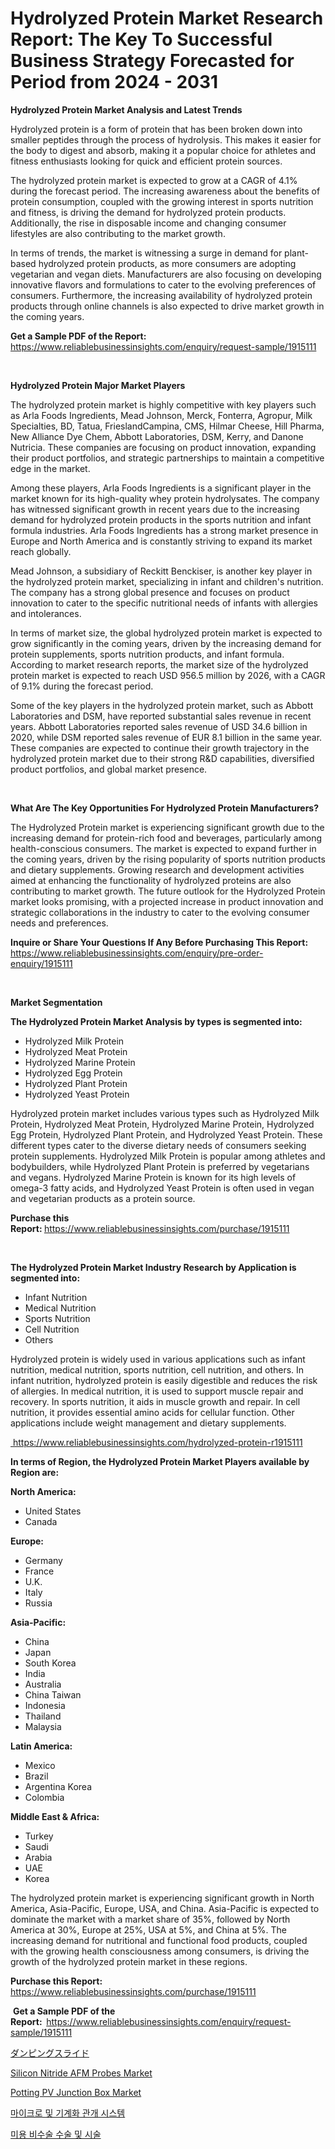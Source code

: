 <p><h1>Hydrolyzed Protein Market Research Report: The Key To Successful Business Strategy Forecasted for Period from 2024 - 2031</h1></p><p><strong>Hydrolyzed Protein Market Analysis and Latest Trends</strong></p>
<p><p>Hydrolyzed protein is a form of protein that has been broken down into smaller peptides through the process of hydrolysis. This makes it easier for the body to digest and absorb, making it a popular choice for athletes and fitness enthusiasts looking for quick and efficient protein sources.</p><p>The hydrolyzed protein market is expected to grow at a CAGR of 4.1% during the forecast period. The increasing awareness about the benefits of protein consumption, coupled with the growing interest in sports nutrition and fitness, is driving the demand for hydrolyzed protein products. Additionally, the rise in disposable income and changing consumer lifestyles are also contributing to the market growth.</p><p>In terms of trends, the market is witnessing a surge in demand for plant-based hydrolyzed protein products, as more consumers are adopting vegetarian and vegan diets. Manufacturers are also focusing on developing innovative flavors and formulations to cater to the evolving preferences of consumers. Furthermore, the increasing availability of hydrolyzed protein products through online channels is also expected to drive market growth in the coming years.</p></p>
<p><strong>Get a Sample PDF of the Report:&nbsp;</strong> <a href="https://www.reliablebusinessinsights.com/enquiry/request-sample/1915111">https://www.reliablebusinessinsights.com/enquiry/request-sample/1915111</a></p>
<p>&nbsp;</p>
<p><strong>Hydrolyzed Protein Major Market Players</strong></p>
<p><p>The hydrolyzed protein market is highly competitive with key players such as Arla Foods Ingredients, Mead Johnson, Merck, Fonterra, Agropur, Milk Specialties, BD, Tatua, FrieslandCampina, CMS, Hilmar Cheese, Hill Pharma, New Alliance Dye Chem, Abbott Laboratories, DSM, Kerry, and Danone Nutricia. These companies are focusing on product innovation, expanding their product portfolios, and strategic partnerships to maintain a competitive edge in the market.</p><p>Among these players, Arla Foods Ingredients is a significant player in the market known for its high-quality whey protein hydrolysates. The company has witnessed significant growth in recent years due to the increasing demand for hydrolyzed protein products in the sports nutrition and infant formula industries. Arla Foods Ingredients has a strong market presence in Europe and North America and is constantly striving to expand its market reach globally.</p><p>Mead Johnson, a subsidiary of Reckitt Benckiser, is another key player in the hydrolyzed protein market, specializing in infant and children's nutrition. The company has a strong global presence and focuses on product innovation to cater to the specific nutritional needs of infants with allergies and intolerances. </p><p>In terms of market size, the global hydrolyzed protein market is expected to grow significantly in the coming years, driven by the increasing demand for protein supplements, sports nutrition products, and infant formula. According to market research reports, the market size of the hydrolyzed protein market is expected to reach USD 956.5 million by 2026, with a CAGR of 9.1% during the forecast period.</p><p>Some of the key players in the hydrolyzed protein market, such as Abbott Laboratories and DSM, have reported substantial sales revenue in recent years. Abbott Laboratories reported sales revenue of USD 34.6 billion in 2020, while DSM reported sales revenue of EUR 8.1 billion in the same year. These companies are expected to continue their growth trajectory in the hydrolyzed protein market due to their strong R&D capabilities, diversified product portfolios, and global market presence.</p></p>
<p>&nbsp;</p>
<p><strong>What Are The Key Opportunities For Hydrolyzed Protein Manufacturers?</strong></p>
<p><p>The Hydrolyzed Protein market is experiencing significant growth due to the increasing demand for protein-rich food and beverages, particularly among health-conscious consumers. The market is expected to expand further in the coming years, driven by the rising popularity of sports nutrition products and dietary supplements. Growing research and development activities aimed at enhancing the functionality of hydrolyzed proteins are also contributing to market growth. The future outlook for the Hydrolyzed Protein market looks promising, with a projected increase in product innovation and strategic collaborations in the industry to cater to the evolving consumer needs and preferences.</p></p>
<p><strong>Inquire or Share Your Questions If Any Before Purchasing This Report:</strong> <a href="https://www.reliablebusinessinsights.com/enquiry/pre-order-enquiry/1915111">https://www.reliablebusinessinsights.com/enquiry/pre-order-enquiry/1915111</a></p>
<p>&nbsp;</p>
<p><strong>Market Segmentation</strong></p>
<p><strong>The Hydrolyzed Protein Market Analysis by types is segmented into:</strong></p>
<p><ul><li>Hydrolyzed Milk Protein</li><li>Hydrolyzed Meat Protein</li><li>Hydrolyzed Marine Protein</li><li>Hydrolyzed Egg Protein</li><li>Hydrolyzed Plant Protein</li><li>Hydrolyzed Yeast Protein</li></ul></p>
<p><p>Hydrolyzed protein market includes various types such as Hydrolyzed Milk Protein, Hydrolyzed Meat Protein, Hydrolyzed Marine Protein, Hydrolyzed Egg Protein, Hydrolyzed Plant Protein, and Hydrolyzed Yeast Protein. These different types cater to the diverse dietary needs of consumers seeking protein supplements. Hydrolyzed Milk Protein is popular among athletes and bodybuilders, while Hydrolyzed Plant Protein is preferred by vegetarians and vegans. Hydrolyzed Marine Protein is known for its high levels of omega-3 fatty acids, and Hydrolyzed Yeast Protein is often used in vegan and vegetarian products as a protein source.</p></p>
<p><strong>Purchase this Report:&nbsp;</strong><a href="https://www.reliablebusinessinsights.com/purchase/1915111">https://www.reliablebusinessinsights.com/purchase/1915111</a></p>
<p>&nbsp;</p>
<p><strong>The Hydrolyzed Protein Market Industry Research by Application is segmented into:</strong></p>
<p><ul><li>Infant Nutrition</li><li>Medical Nutrition</li><li>Sports Nutrition</li><li>Cell Nutrition</li><li>Others</li></ul></p>
<p><p>Hydrolyzed protein is widely used in various applications such as infant nutrition, medical nutrition, sports nutrition, cell nutrition, and others. In infant nutrition, hydrolyzed protein is easily digestible and reduces the risk of allergies. In medical nutrition, it is used to support muscle repair and recovery. In sports nutrition, it aids in muscle growth and repair. In cell nutrition, it provides essential amino acids for cellular function. Other applications include weight management and dietary supplements.</p></p>
<p><a href="https://www.reliablebusinessinsights.com/hydrolyzed-protein-r1915111">&nbsp;https://www.reliablebusinessinsights.com/hydrolyzed-protein-r1915111</a></p>
<p><strong>In terms of Region, the Hydrolyzed Protein Market Players available by Region are:</strong></p>
<p>
    <p> <strong> North America: </strong>
        <ul>
            <li>United States</li>
            <li>Canada</li>
        </ul>
        </p> 
    <p> <strong> Europe: </strong>
        <ul>
            <li>Germany</li>
            <li>France</li>
            <li>U.K.</li>
            <li>Italy</li>
            <li>Russia</li>
        </ul>
        </p> 
    <p> <strong> Asia-Pacific: </strong>
        <ul>
            <li>China</li>
            <li>Japan</li>
            <li>South Korea</li>
            <li>India</li>
            <li>Australia</li>
            <li>China Taiwan</li>
            <li>Indonesia</li>
            <li>Thailand</li>
            <li>Malaysia</li>
        </ul>
        </p> 
    <p> <strong> Latin America: </strong>
        <ul>
            <li>Mexico</li>
            <li>Brazil</li>
            <li>Argentina Korea</li>
            <li>Colombia</li>
        </ul>
        </p> 
    <p> <strong> Middle East & Africa: </strong>
        <ul>
            <li>Turkey</li>
            <li>Saudi</li>
            <li>Arabia</li>
            <li>UAE</li>
            <li>Korea</li>
        </ul>
    </p>
    </p>
<p><p>The hydrolyzed protein market is experiencing significant growth in North America, Asia-Pacific, Europe, USA, and China. Asia-Pacific is expected to dominate the market with a market share of 35%, followed by North America at 30%, Europe at 25%, USA at 5%, and China at 5%. The increasing demand for nutritional and functional food products, coupled with the growing health consciousness among consumers, is driving the growth of the hydrolyzed protein market in these regions.</p></p>
<p><strong>Purchase this Report: </strong><a href="https://www.reliablebusinessinsights.com/purchase/1915111">https://www.reliablebusinessinsights.com/purchase/1915111</a></p>
<p>&nbsp;<strong>Get a Sample PDF of the Report:&nbsp;&nbsp;</strong><a href="https://www.reliablebusinessinsights.com/enquiry/request-sample/1915111">https://www.reliablebusinessinsights.com/enquiry/request-sample/1915111</a></p>
<p><strong></strong></p>
<p><p><a href="https://github.com/Andrewones2023/Market-Research-Report-List-1/blob/main/4217365150520.md">ダンピングスライド</a></p><p><a href="https://github.com/jaidynmorantestelletmjzya/Market-Research-Report-List-3/blob/main/silicon-nitride-afm-probes-market.md">Silicon Nitride AFM Probes Market</a></p><p><a href="https://github.com/ruddyyedelwadw/Market-Research-Report-List-3/blob/main/potting-pv-junction-box-market.md">Potting PV Junction Box Market</a></p><p><a href="https://github.com/vsr06p4p49/Market-Research-Report-List-2/blob/main/2672739160456.md">마이크로 및 기계화 관개 시스템</a></p><p><a href="https://github.com/oajzkywllm460/Market-Research-Report-List-2/blob/main/8171304160455.md">미용 비수술 수술 및 시술</a></p></p>